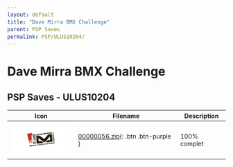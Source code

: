 ```yaml
---
layout: default
title: "Dave Mirra BMX Challenge"
parent: PSP Saves
permalink: PSP/ULUS10204/
---
```

# Dave Mirra BMX Challenge

## PSP Saves - ULUS10204

| Icon | Filename | Description |
|------|----------|-------------|
| ![Dave Mirra BMX Challenge](ICON0.PNG) | [00000056.zip](00000056.zip){: .btn .btn-purple } | 100% complet |
